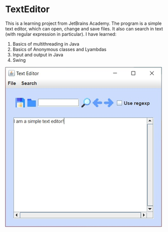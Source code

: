 # TextEditor
This is a learning project from JetBrains Academy.
The program is a simple text editor, which can open, change and save files. It also can search in text (with regular expression in particular).
I have learned: 
1. Basics of multithreading in Java
2. Basics of Anonymous classes and Lyambdas
3. Input and output in Java
4. Swing

![Image alt](https://github.com/GaynelleFlores/TextEditor/blob/main/screenshot.jpg) 
